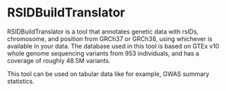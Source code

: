 # RSIDBuildTranslator

RSIDBuildTranslator is a tool that annotates genetic data with rsIDs, chromosome, and position from GRCh37 or GRCh38, using whichever is available in your data. The database used in this tool is based on GTEx v10 whole genome sequencing variants from 953 individuals, and has a coverage of roughly 48.5M variants. 

This tool can be used on tabular data like for example, GWAS summary statistics. 
